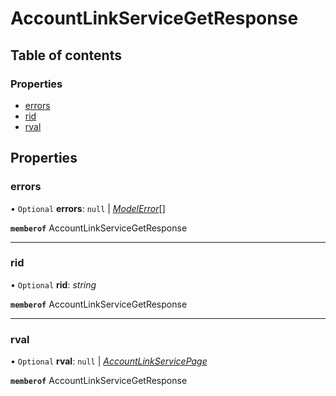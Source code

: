 # AccountLinkServiceGetResponse


## Table of contents

### Properties

- [errors](accountlinkservicegetresponse.md#errors)
- [rid](accountlinkservicegetresponse.md#rid)
- [rval](accountlinkservicegetresponse.md#rval)

## Properties

### errors

• `Optional` **errors**: ``null`` \| [*ModelError*](modelerror.md)[]

**`memberof`** AccountLinkServiceGetResponse

___

### rid

• `Optional` **rid**: *string*

**`memberof`** AccountLinkServiceGetResponse

___

### rval

• `Optional` **rval**: ``null`` \| [*AccountLinkServicePage*](accountlinkservicepage.md)

**`memberof`** AccountLinkServiceGetResponse
